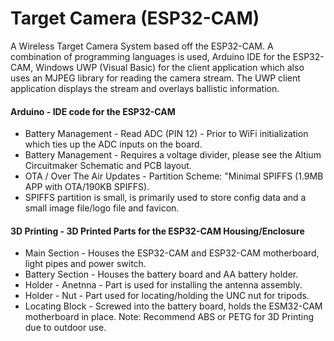 # Target Camera (ESP32-CAM)
A Wireless Target Camera System based off the ESP32-CAM. A combination of programming languages is used, Arduino IDE for the ESP32-CAM, Windows UWP (Visual Basic) for the client application which also uses an MJPEG library for reading the camera stream. The UWP client application displays the stream and overlays ballistic information.

#### Arduino - IDE code for the ESP32-CAM
- Battery Management - Read ADC (PIN 12) - Prior to WiFi initialization which ties up the ADC inputs on the board.
- Battery Management - Requires a voltage divider, please see the Altium Circuitmaker Schematic and PCB layout.
- OTA / Over The Air Updates - Partition Scheme: "Minimal SPIFFS (1.9MB APP with OTA/190KB SPIFFS).
- SPIFFS partition is small, is primarily used to store config data and a small image file/logo file and favicon.

#### 3D Printing - 3D Printed Parts for the ESP32-CAM Housing/Enclosure
- Main Section - Houses the ESP32-CAM and ESP32-CAM motherboard, light pipes and power switch.
- Battery Section - Houses the battery board and AA battery holder.
- Holder - Anetnna - Part is used for installing the antenna assembly.
- Holder - Nut - Part used for locating/holding the UNC nut for tripods.
- Locating Block - Screwed into the battery board, holds the ESM32-CAM motherboard in place.
Note: Recommend ABS or PETG for 3D Printing due to outdoor use.
